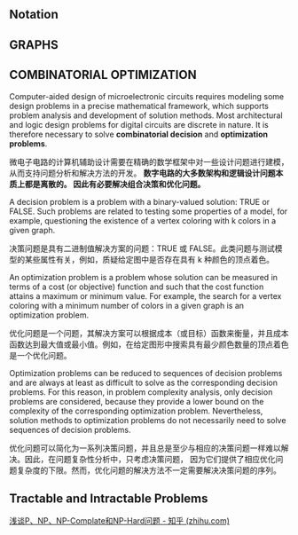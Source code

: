 ## Notation

##  GRAPHS

## COMBINATORIAL OPTIMIZATION

Computer-aided design of microelectronic circuits requires modeling some design problems in a precise mathematical framework, which supports problem analysis and development of solution methods. Most architectural and logic design problems for digital circuits are discrete in nature. It is therefore necessary to solve **combinatorial  decision** and **optimization problems**.

微电子电路的计算机辅助设计需要在精确的数学框架中对一些设计问题进行建模，从而支持问题分析和解决方法的开发。 **数字电路的大多数架构和逻辑设计问题本质上都是离散的。 因此有必要解决组合决策和优化问题。**

A decision problem is a problem with a binary-valued solution: TRUE or FALSE. Such problems are related to testing some properties of a model, for example, questioning the existence of a vertex coloring with k colors in a given graph. 

决策问题是具有二进制值解决方案的问题：TRUE 或 FALSE。此类问题与测试模型的某些属性有关，例如，质疑给定图中是否存在具有 k 种颜色的顶点着色。

An optimization problem is a problem whose solution can be measured in terms of a cost (or objective) function and such that the cost function attains a maximum or minimum value. For example, the search for a vertex coloring with a minimum number of colors in a given graph is an optimization problem. 

优化问题是一个问题，其解决方案可以根据成本（或目标）函数来衡量，并且成本函数达到最大值或最小值。例如，在给定图形中搜索具有最少颜色数量的顶点着色是一个优化问题。 

Optimization problems can be reduced to sequences of decision problems and are always at least as difficult to solve as the corresponding decision problems. For this reason, in problem complexity analysis, only decision problems are considered, because they provide a lower bound on the complexity of the corresponding optimization problem. Nevertheless, solution methods to optimization problems do not necessarily need to solve sequences of decision problems. 

优化问题可以简化为一系列决策问题，并且总是至少与相应的决策问题一样难以解决。因此，在问题复杂性分析中，只考虑决策问题， 因为它们提供了相应优化问题复杂度的下限。然而，优化问题的解决方法不一定需要解决决策问题的序列。

## Tractable and Intractable Problems 

[浅谈P、NP、NP-Complate和NP-Hard问题 - 知乎 (zhihu.com)](https://zhuanlan.zhihu.com/p/433308577)